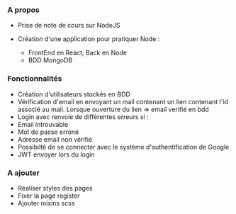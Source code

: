 ### A propos

- Prise de note de cours sur NodeJS

- Création d'une application pour pratiquer Node :
  - FrontEnd en React, Back en Node
  - BDD MongoDB

### Fonctionnalités

- Création d'utilisateurs stockés en BDD
- Vérification d'email en envoyant un mail contenant un lien contenant l'id associé au mail. Lorsque ouverture du lien => email verifié en bdd
- Login avec renvoie de différentes erreurs si :
- Email introuvable
- Mot de passe erroné
- Adresse email non vérifié
- Possibilté de se connecter avec le système d'authentification de Google
- JWT envoyer lors du login

### A ajouter

- Réaliser styles des pages
- Fixer la page register
- Ajouter mixins scss
